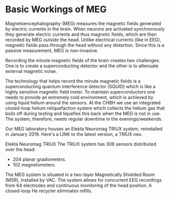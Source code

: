 # Basic Workings of MEG

Magnetoencephalography (MEG) measures the magnetic fields generated by electric currents in the brain. When neurons are activated synchronously they generate electric currents and thus magnetic fields, which are then recorded by MEG outside the head. Unlike electrical currents (like in EEG), magnetic fields pass through the head without any distortion. Since this is a passive measurement, MEG is non-invasive.

Recording the minute magnetic fields of the brain creates two challenges. One is to create a superconducting detector and the other is to attenuate external magnetic noise.

The technology that helps record the minute magnetic fields is a superconducting quantum interference detector (SQUID) which is like a highly sensitive magnetic field meter. To maintain superconductors one needs to provide an extremely cold environment, which is achieved by using liquid helium around the sensors. At the CHBH we use an integrated closed-loop helium reliquefaction system which collects the helium gas that boils off during testing and liquefies this back when the MEG is not in use. The system, therefore, needs regular downtime in the evenings/weekends.

Our MEG laboratory houses an Elekta Neuromag TRIUX system, reinstalled in January 2019. Here's a LINK to the latest version, a TRIUX neo.


Elekta Neuromag TRIUX
The TRIUX system has 306 sensors distributed over the head:

- 204 planar gradiometers.
- 102 magnetometers.

The MEG system is situated in a two-layer Magnetically Shielded Room (MSR), installed by VAC. The system allows for concurrent EEG recordings from 64 electrodes and continuous monitoring of the head position.
A closed-loop He recycler eliminates refills.
